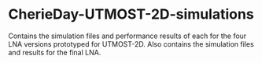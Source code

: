 # CherieDay-UTMOST-2D-simulations
Contains the simulation files and performance results of each for the four LNA versions prototyped for UTMOST-2D. Also contains the simulation files and results for the final LNA.
